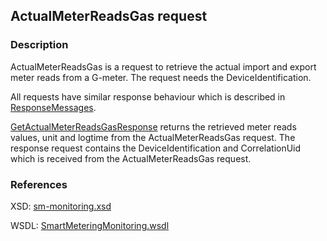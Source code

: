 ## ActualMeterReadsGas request

### Description
ActualMeterReadsGas is a request to retrieve the actual import and export meter reads from a G-meter. The request needs the DeviceIdentification.

All requests have similar response behaviour which is described in [ResponseMessages](./ResponseMessages.md).

[GetActualMeterReadsGasResponse](GetActualMeterReadsGasResponse.md) returns the retrieved meter reads values, unit and logtime from the ActualMeterReadsGas request. The response request contains the DeviceIdentification and CorrelationUid which is received from the ActualMeterReadsGas request.

### References

XSD: [sm-monitoring.xsd](https://github.com/OSGP/Platform/blob/development/osgp-adapter-ws-smartmetering/src/main/webapp/WEB-INF/wsdl/smartmetering/schemas/sm-monitoring.xsd)

WSDL: [SmartMeteringMonitoring.wsdl](https://github.com/OSGP/Platform/blob/development/osgp-adapter-ws-smartmetering/src/main/webapp/WEB-INF/wsdl/smartmetering/SmartMeteringMonitoring.wsdl)
